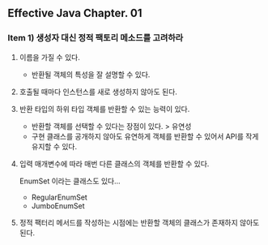 ## Effective Java Chapter. 01

### Item 1) 생성자 대신 정적 팩토리 메소드를 고려하라


1. 이름을 가질 수 있다.
    - 반환될 객체의 특성을 잘 설명할 수 있다.
2. 호출될 때마다 인스턴스를 새로 생성하지 않아도 된다.

3. 반환 타입의 하위 타입 객체를 반환할 수 있는 능력이 있다.
   - 반환할 객체를 선택할 수 있다는 장점이 있다. > 유연성
   - 구현 클래스를 공개하지 않아도 유연하게 객체를 반환할 수 있어서 API를 작게 유지할 수 있다.
4. 입력 매개변수에 따라 매번 다른 클래스의 객체를 반환할 수 있다.
    
    EnumSet 이라는 클래스도 있다... 
    - RegularEnumSet
    - JumboEnumSet

5.  정적 팩터리 메서드를 작성하는 시점에는 반환할 객체의 클래스가 존재하지 않아도 된다.